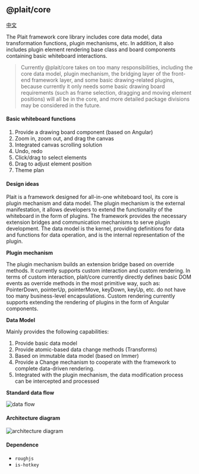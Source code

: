 ## @plait/core

[中文](https://github.com/worktile/plait/blob/develop/packages/core/README.zh-CN.md)


The Plait framework core library includes core data model, data transformation functions, plugin mechanisms, etc. In addition, it also includes plugin element rendering base class and board components containing basic whiteboard interactions.



> Currently @plait/core takes on too many responsibilities, including the core data model, plugin mechanism, the bridging layer of the front-end framework layer, and some basic drawing-related plugins, because currently it only needs some basic drawing board requirements (such as frame selection, dragging and moving element positions) will all be in the core, and more detailed package divisions may be considered in the future.



####   **Basic whiteboard functions**

1. Provide a drawing board component (based on Angular)
1. Zoom in, zoom out, and drag the canvas
1. Integrated canvas scrolling solution
1. Undo, redo
1. Click/drag to select elements
1. Drag to adjust element position
1. Theme plan




#### **Design ideas**

Plait is a framework designed for all-in-one whiteboard tool, its core is plugin mechanism and data model. The plugin mechanism is the external manifestation, it allows developers to extend the functionality of the whiteboard in the form of plugins. The framework provides the necessary extension bridges and communication mechanisms to serve plugin development. The data model is the kernel, providing definitions for data and functions for data operation, and is the internal representation of the plugin.


**Plugin mechanism**

The plugin mechanism builds an extension bridge based on override methods. It currently supports custom interaction and custom rendering. In terms of custom interaction, plait/core currently directly defines basic DOM events as override methods in the most primitive way, such as: PointerDown, pointerUp, pointerMove, keyDown, keyUp, etc. do not have too many business-level encapsulations. Custom rendering currently supports extending the rendering of plugins in the form of Angular components.



**Data Model**

Mainly provides the following capabilities:

1. Provide basic data model
1. Provide atomic-based data change methods (Transforms)
1. Based on immutable data model (based on Immer)
1. Provide a Change mechanism to cooperate with the framework to complete data-driven rendering.
1. Integrated with the plugin mechanism, the data modification process can be intercepted and processed




**Standard data flow**

![data flow](https://github.com/worktile/plait/blob/develop/.docgeni/public/assets/packages/data-flow.png?raw=true)



#### **Architecture diagram**

![architecture diagram](https://github.com/worktile/plait/blob/develop/.docgeni/public/assets/packages/architecture-diagram.png?raw=true)


#### Dependence

- `roughjs`
- `is-hotkey`

